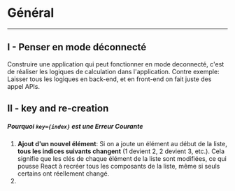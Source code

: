 # Général
***
## I - Penser en mode déconnecté
Construire une application qui peut fonctionner en mode deconnecté, c'est de réaliser les logiques de calculation dans l'application. 
Contre exemple: Laisser tous les logiques en back-end, et en front-end on fait juste des appel APIs.

## II - key and re-creation
##### Pourquoi ``key={index}`` est une Erreur Courante
1. __Ajout d'un nouvel élément__: Si on a joute un élément au début de la liste, __tous les indices suivants changent__ (1 devient 2, 2 devient 3, etc.). Cela signifie que les clés de chaque élément de la liste sont modifiées, ce qui pousse React à recréer tous les composants de la liste, même si seuls certains ont réellement changé.
2. 